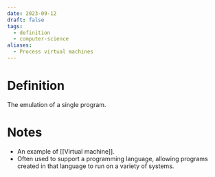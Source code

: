 ```yaml
---
date: 2023-09-12
draft: false
tags:
  - definition
  - computer-science
aliases:
  - Process virtual machines
---
```

# Definition

The emulation of a single program.

# Notes

- An example of [[Virtual machine]].
- Often used to support a programming language, allowing programs created in that language to run on a variety of systems.